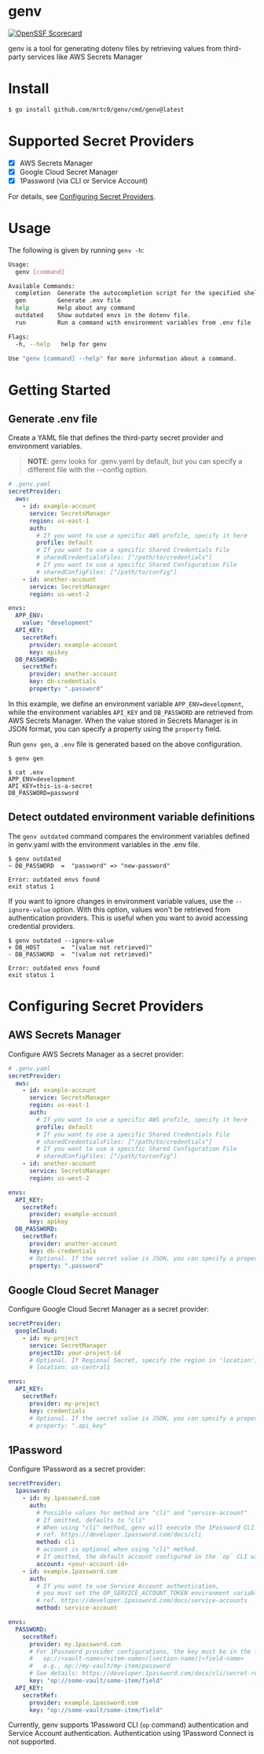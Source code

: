 # genv

[![OpenSSF Scorecard](https://api.scorecard.dev/projects/github.com/mrtc0/genv/badge)](https://scorecard.dev/viewer/?uri=github.com/mrtc0/genv)

genv is a tool for generating dotenv files by retrieving values from third-party services like AWS Secrets Manager

# Install

```bash
$ go install github.com/mrtc0/genv/cmd/genv@latest
```

# Supported Secret Providers

- [x] AWS Secrets Manager
- [x] Google Cloud Secret Manager
- [x] 1Password (via CLI or Service Account)

For details, see [Configuring Secret Providers](#configuring-secret-providers).

# Usage

The following is given by running `genv -h`:

```bash
Usage:
  genv [command]

Available Commands:
  completion  Generate the autocompletion script for the specified shell
  gen         Generate .env file
  help        Help about any command
  outdated    Show outdated envs in the dotenv file.
  run         Run a command with environment variables from .env file

Flags:
  -h, --help   help for genv

Use "genv [command] --help" for more information about a command.
```

# Getting Started

## Generate .env file

Create a YAML file that defines the third-party secret provider and environment variables.

> **NOTE**: genv looks for .genv.yaml by default, but you can specify a different file with the --config option.

```yaml
# .genv.yaml
secretProvider:
  aws:
    - id: example-account
      service: SecretsManager
      region: us-east-1
      auth:
        # If you want to use a specific AWS profile, specify it here
        profile: default
        # If you want to use a specific Shared Credentials File
        # sharedCredentialsFiles: ["/path/to/credentials"]
        # If you want to use a specific Shared Configuration File
        # sharedConfigFiles: ["/path/to/config"]
    - id: another-account
      service: SecretsManager
      region: us-west-2

envs:
  APP_ENV:
    value: "development"
  API_KEY:
    secretRef:
      provider: example-account
      key: apikey
  DB_PASSWORD:
    secretRef:
      provider: another-account
      key: db-credentials
      property: ".password"
```

In this example, we define an environment variable `APP_ENV=development`, while the environment variables `API_KEY` and `DB_PASSWORD` are retrieved from AWS Secrets Manager.
When the value stored in Secrets Manager is in JSON format, you can specify a property using the `property` field.

Run `genv gen`, a `.env` file is generated based on the above configuration.

```shell
$ genv gen

$ cat .env
APP_ENV=development
API_KEY=this-is-a-secret
DB_PASSWORD=password
```

## Detect outdated environment variable definitions

The `genv outdated` command compares the environment variables defined in genv.yaml with the environment variables in the .env file.

```shell
$ genv outdated
~ DB_PASSWORD  =  "password" => "new-password"

Error: outdated envs found
exit status 1
```

If you want to ignore changes in environment variable values, use the `--ignore-value` option. With this option, values won't be retrieved from authentication providers.
This is useful when you want to avoid accessing credential providers.

```shell
$ genv outdated --ignore-value
+ DB_HOST      =  "(value not retrieved)"
- DB_PASSWORD  =  "(value not retrieved)"

Error: outdated envs found
exit status 1
```

# Configuring Secret Providers

## AWS Secrets Manager

Configure AWS Secrets Manager as a secret provider:

```yaml
# .genv.yaml
secretProvider:
  aws:
    - id: example-account
      service: SecretsManager
      region: us-east-1
      auth:
        # If you want to use a specific AWS profile, specify it here
        profile: default
        # If you want to use a specific Shared Credentials File
        # sharedCredentialsFiles: ["/path/to/credentials"]
        # If you want to use a specific Shared Configuration File
        # sharedConfigFiles: ["/path/to/config"]
    - id: another-account
      service: SecretsManager
      region: us-west-2

envs:
  API_KEY:
    secretRef:
      provider: example-account
      key: apikey
  DB_PASSWORD:
    secretRef:
      provider: another-account
      key: db-credentials
      # Optional. If the secret value is JSON, you can specify a property to retrieve specific field values
      property: ".password"
```

## Google Cloud Secret Manager

Configure Google Cloud Secret Manager as a secret provider:

```yaml
secretProvider:
  googleCloud:
    - id: my-project
      service: SecretManager
      projectID: your-project-id
      # Optional. If Regional Secret, specify the region in 'location'.
      # location: us-central1

envs:
  API_KEY:
    secretRef:
      provider: my-project
      key: credentials
      # Optional. If the secret value is JSON, you can specify a property to retrieve specific field values
      # property: ".api_key"
```

## 1Password

Configure 1Password as a secret provider:

```yaml
secretProvider:
  1password:
    - id: my.1password.com
      auth:
        # Possible values for method are "cli" and "service-account"
        # If omitted, defaults to "cli"
        # When using "cli" method, genv will execute the 1Password CLI (`op`) command.
        # ref. https://developer.1password.com/docs/cli
        method: cli
        # account is optional when using "cli" method.
        # If omitted, the default account configured in the `op` CLI will be used.
        account: <your-account-id>
    - id: example.1password.com
      auth:
        # If you want to use Service Account authentication,
        # you must set the OP_SERVICE_ACCOUNT_TOKEN environment variable.
        # ref. https://developer.1password.com/docs/service-accounts
        method: service-account

envs:
  PASSWORD:
    secretRef:
      provider: my.1password.com
      # For 1Password provider configurations, the key must be in the format of a secret reference URI.
      #   op://<vault-name>/<item-name>/[section-name/]<field-name>
      #   e.g., op://my-vault/my-item/password
      # See details: https://developer.1password.com/docs/cli/secret-references
      key: "op://some-vault/some-item/field"
  API_KEY:
    secretRef:
      provider: example.1password.com
      key: "op://some-vault/some-item/field"
```

Currently, genv supports 1Password CLI (`op` command) authentication and Service Account authentication. Authentication using 1Password Connect is not supported.
